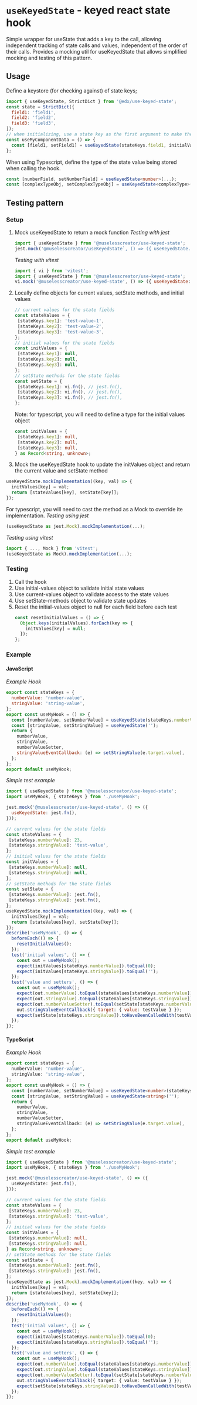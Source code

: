 # `useKeyedState` - keyed react state hook
Simple wrapper for useState that adds a key to the call, allowing independent tracking of state calls and values, independent of the order of their calls.
Provides a mocking util for useKeyedState that allows simplified mocking and testing of this pattern.
## Usage
Define a keystore (for checking against) of state keys;
```js
import { useKeyedState, StrictDict } from '@edx/use-keyed-state';
const state = StrictDict({
  field1: 'field1',
  field2: 'field2',
  field3: 'field3',
]);
// when initializing, use a state key as the first argument to make the calls uniquely identifiable.
const useMyComponentData = () => {
  const [field1, setField1] = useKeyedState(stateKeys.field1, initialValue);
};
```

When using Typescript, define the type of the state value being stored when calling the hook.
```ts
const [numberField, setNumberField] = useKeyedState<number>(...);
const [complexTypeObj, setComplexTypeObj] = useKeyedState<complexType>(...);
```
## Testing pattern
### Setup
1. Mock useKeyedState to return a mock function
    _Testing with jest_
    ```js
    import { useKeyedState } from '@muselesscreator/use-keyed-state';
    jest.mock('@muselesscreator/useKeyedState`, () => ({ useKeyedState.jest.fn() }));
    ```

    _Testing with vitest_
    ```js
    import { vi } from 'vitest';
    import { useKeyedState } from '@muselesscreator/use-keyed-state';
    vi.mock('@muselesscreator/use-keyed-state', () => ({ useKeyedState: vi.fn() }));
    ```

2. Locally define objects for current values, setState methods, and initial values
    ```js
    // current values for the state fields
    const stateValues = {
     [stateKeys.key1]: 'test-value-1',
     [stateKeys.key2]: 'test-value-2',
     [stateKeys.key3]: 'test-value-3',
    };
    // initial values for the state fields
    const initValues = {
     [stateKeys.key1]: null,
     [stateKeys.key2]: null,
     [stateKeys.key3]: null,
    };
    // setState methods for the state fields
    const setState = {
     [stateKeys.key1]: vi.fn(), // jest.fn(),
     [stateKeys.key2]: vi.fn(), // jest.fn(),
     [stateKeys.key3]: vi.fn(), // jest.fn(),
    };
    ```
    Note: for typescript, you will need to define a type for the initial values object
    ```ts
    const initValues = {
     [stateKeys.key1]: null,
     [stateKeys.key2]: null,
     [stateKeys.key3]: null,
    } as Record<string, unknown>;
    ```
3. Mock the useKeyedState hook to update the initValues object and return the current value and setState method
  ```js
  useKeyedState.mockImplementation((key, val) => {
    initValues[key] = val;
    return [stateValues[key], setState[key]];
  });
  ```
  For typescript, you will need to cast the method as a Mock to override ite implementation.
  _Testing using jest_
  ```ts
  (useKeyedState as jest.Mock).mockImplementation(...);
  ```
  _Testing using vitest_
  ```ts
  import { ..., Mock } from 'vitest';
  (useKeyedState as Mock).mockImplementation(...);
  ```

### Testing
1. Call the hook
2. Use initial-values object to validate initial state values
3. Use current-values object to validate access to the state values
4. Use setState-methods object to validate state updates
5. Reset the initial-values object to null for each field before each test
    ```js
    const resetInitialValues = () => {
      Object.keys(initialValues).forEach(key => {
        initValues[key] = null;
      });
    };
    ```

### Example
#### JavaScript
_Example Hook_
```js
export const stateKeys = {
  numberValue: 'number-value',
  stringValue: 'string-value',
};
export const useMyHook = () => {
  const [numberValue, setNumberValue] = useKeyedState(stateKeys.numberValue, 0);
  const [stringValue, setStringValue] = useKeyedState('');
  return {
    numberValue,
    stringValue,
    numberValueSetter,
    stringValueEventCallback: (e) => setStringValue(e.target.value),
  };
};
export default useMyHook;
```
_Simple test example_
```js
import { useKeyedState } from '@muselesscreator/use-keyed-state';
import useMyHook, { stateKeys } from './useMyHook';

jest.mock('@muselesscreator/use-keyed-state', () => ({
  useKeyedState: jest.fn(),
}));

// current values for the state fields
const stateValues = {
 [stateKeys.numberValue]: 23,
 [stateKeys.stringValue]: 'test-value',
};
// initial values for the state fields
const initValues = {
 [stateKeys.numberValue]: null,
 [stateKeys.stringValue]: null,
};
// setState methods for the state fields
const setState = {
 [stateKeys.numberValue]: jest.fn(),
 [stateKeys.stringValue]: jest.fn(),
};
useKeyedState.mockImplementation((key, val) => {
  initValues[key] = val;
  return [stateValues[key], setState[key]];
});
describe('useMyHook', () => {
  beforeEach(() => {
    resetInitialValues();
  });
  test('initial values', () => {
    const out = useMyHook();
    expect(initValues[stateKeys.numberValue]).toEqual(0);
    expect(initValues[stateKeys.stringValue]).toEqual('');
  });
  test('value and setters', () => {
    const out = useMyHook();
    expect(out.numberValue).toEqual(stateValues[stateKeys.numberValue]);
    expect(out.stringValue).toEqual(stateValues[stateKeys.stringValue]);
    expect(out.numberValueSetter).toEqual(setState[stateKeys.numberValue]);
    out.stringValueEventCallback({ target: { value: testValue } });
    expect(setState[stateKeys.stringValue]).toHaveBeenCalledWith(testValue);
  });
});
```

#### TypeScript
_Example Hook_
```ts
export const stateKeys = {
  numberValue: 'number-value',
  stringValue: 'string-value',
};
export const useMyHook = () => {
  const [numberValue, setNumberValue] = useKeyedState<number>(stateKeys.numberValue, 0);
  const [stringValue, setStringValue] = useKeyedState<string>('');
  return {
    numberValue,
    stringValue,
    numberValueSetter,
    stringValueEventCallback: (e) => setStringValue(e.target.value),
  };
};
export default useMyHook;
```
_Simple test example_
```ts
import { useKeyedState } from '@muselesscreator/use-keyed-state';
import useMyHook, { stateKeys } from './useMyHook';

jest.mock('@muselesscreator/use-keyed-state', () => ({
  useKeyedState: jest.fn(),
}));

// current values for the state fields
const stateValues = {
 [stateKeys.numberValue]: 23,
 [stateKeys.stringValue]: 'test-value',
};
// initial values for the state fields
const initValues = {
 [stateKeys.numberValue]: null,
 [stateKeys.stringValue]: null,
} as Record<string, unknown>;
// setState methods for the state fields
const setState = {
 [stateKeys.numberValue]: jest.fn(),
 [stateKeys.stringValue]: jest.fn(),
};
(useKeyedState as jest.Mock).mockImplementation((key, val) => {
  initValues[key] = val;
  return [stateValues[key], setState[key]];
});
describe('useMyHook', () => {
  beforeEach(() => {
    resetInitialValues();
  });
  test('initial values', () => {
    const out = useMyHook();
    expect(initValues[stateKeys.numberValue]).toEqual(0);
    expect(initValues[stateKeys.stringValue]).toEqual('');
  });
  test('value and setters', () => {
    const out = useMyHook();
    expect(out.numberValue).toEqual(stateValues[stateKeys.numberValue]);
    expect(out.stringValue).toEqual(stateValues[stateKeys.stringValue]);
    expect(out.numberValueSetter).toEqual(setState[stateKeys.numberValue]);
    out.stringValueEventCallback({ target: { value: testValue } });
    expect(setState[stateKeys.stringValue]).toHaveBeenCalledWith(testValue);
  });
});
```
